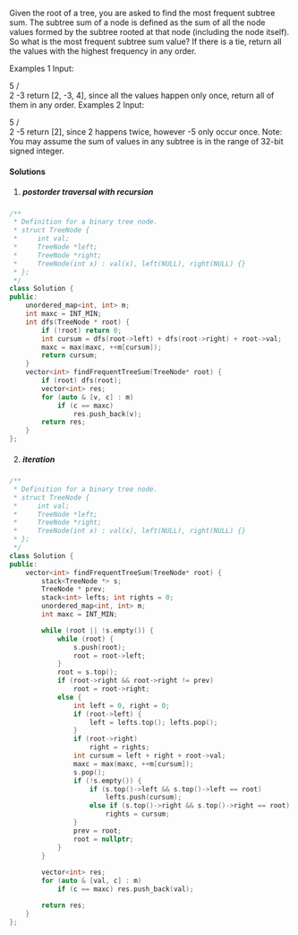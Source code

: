 Given the root of a tree, you are asked to find the most frequent subtree sum. The subtree sum of a node is defined as the sum of all the node values formed by the subtree rooted at that node (including the node itself). So what is the most frequent subtree sum value? If there is a tie, return all the values with the highest frequency in any order.

Examples 1
Input:

  5
 /  \
2   -3
return [2, -3, 4], since all the values happen only once, return all of them in any order.
Examples 2
Input:

  5
 /  \
2   -5
return [2], since 2 happens twice, however -5 only occur once.
Note: You may assume the sum of values in any subtree is in the range of 32-bit signed integer.

#### Solutions

1. ##### postorder traversal with recursion

```cpp
/**
 * Definition for a binary tree node.
 * struct TreeNode {
 *     int val;
 *     TreeNode *left;
 *     TreeNode *right;
 *     TreeNode(int x) : val(x), left(NULL), right(NULL) {}
 * };
 */
class Solution {
public:
    unordered_map<int, int> m;
    int maxc = INT_MIN;
    int dfs(TreeNode * root) {
        if (!root) return 0;
        int cursum = dfs(root->left) + dfs(root->right) + root->val;
        maxc = max(maxc, ++m[cursum]);
        return cursum;
    }
    vector<int> findFrequentTreeSum(TreeNode* root) {
        if (root) dfs(root);
        vector<int> res;
        for (auto & [v, c] : m)
            if (c == maxc)
                res.push_back(v);
        return res;
    }
};
```

2. ##### iteration


```cpp
/**
 * Definition for a binary tree node.
 * struct TreeNode {
 *     int val;
 *     TreeNode *left;
 *     TreeNode *right;
 *     TreeNode(int x) : val(x), left(NULL), right(NULL) {}
 * };
 */
class Solution {
public:
    vector<int> findFrequentTreeSum(TreeNode* root) {
        stack<TreeNode *> s;
        TreeNode * prev;
        stack<int> lefts; int rights = 0;
        unordered_map<int, int> m;
        int maxc = INT_MIN;

        while (root || !s.empty()) {
            while (root) {
                s.push(root);
                root = root->left;
            }
            root = s.top();
            if (root->right && root->right != prev)
                root = root->right;
            else {
                int left = 0, right = 0;
                if (root->left) {
                    left = lefts.top(); lefts.pop();
                }
                if (root->right)
                    right = rights;
                int cursum = left + right + root->val;
                maxc = max(maxc, ++m[cursum]);
                s.pop();
                if (!s.empty()) {
                    if (s.top()->left && s.top()->left == root)
                        lefts.push(cursum);
                    else if (s.top()->right && s.top()->right == root)
                        rights = cursum;
                }
                prev = root;
                root = nullptr;
            }
        }
        
        vector<int> res;
        for (auto & [val, c] : m)
            if (c == maxc) res.push_back(val);

        return res;
    }
};
```